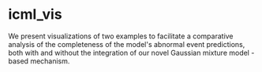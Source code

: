 # icml_vis

We present visualizations of two examples to facilitate a comparative analysis of the completeness of the model's abnormal event predictions, both with and without the integration of our novel Gaussian mixture model - based mechanism.
